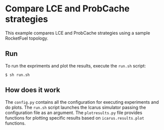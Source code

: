 # Compare LCE and ProbCache strategies

This example compares LCE and ProbCache strategies using a sample RocketFuel topology.

## Run
To run the expriments and plot the results, execute the `run.sh` script:

    $ sh run.sh

## How does it work
The `config.py` contains all the configuration for executing experiments and
do plots. The `run.sh` script launches the Icarus simulator passing the configuration
file as an argument. The `plotresults.py` file provides functions for plotting
specific results based on `icarus.results.plot` functions.